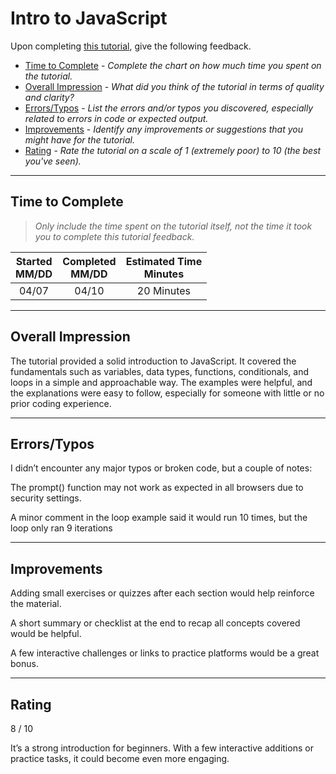 # Intro to JavaScript

Upon completing [this tutorial](https://dgilleland.github.io/CPSC-1520/tutorials/0012/), give the following feedback.

- [Time to Complete](#time-to-complete) - *Complete the chart on how much time you spent on the tutorial.*
- [Overall Impression](#overall-impression) - *What did you think of the tutorial in terms of quality and clarity?*
- [Errors/Typos](#errorstypos) - *List the errors and/or typos you discovered, especially related to errors in code or expected output.*
- [Improvements](#improvements) - *Identify any improvements or suggestions that you might have for the tutorial.*
- [Rating](#rating) - *Rate the tutorial on a scale of 1 (extremely poor) to 10 (the best you've seen).*

----

## Time to Complete

> *Only include the time spent on the tutorial itself, not the time it took you to complete this tutorial feedback.*


| Started<br/>MM/DD | Completed<br/>MM/DD | Estimated Time<br/>Minutes |
| :---------------: | :-----------------: | :------------------------: |
|       04/07            |       04/10              | 20 Minutes                           |

----

## Overall Impression

The tutorial provided a solid introduction to JavaScript. It covered the fundamentals such as variables, data types, functions, conditionals, and loops in a simple and approachable way. The examples were helpful, and the explanations were easy to follow, especially for someone with little or no prior coding experience.



----

## Errors/Typos

I didn’t encounter any major typos or broken code, but a couple of notes:

The prompt() function may not work as expected in all browsers due to security settings.

A minor comment in the loop example said it would run 10 times, but the loop only ran 9 iterations

----

## Improvements

Adding small exercises or quizzes after each section would help reinforce the material.

A short summary or checklist at the end to recap all concepts covered would be helpful.

A few interactive challenges or links to practice platforms would be a great bonus.

----

## Rating
8 / 10

It’s a strong introduction for beginners. With a few interactive additions or practice tasks, it could become even more engaging.


